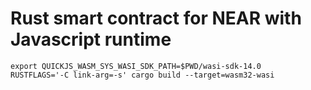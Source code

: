 Rust smart contract for NEAR with Javascript runtime
====================================================

```
export QUICKJS_WASM_SYS_WASI_SDK_PATH=$PWD/wasi-sdk-14.0
RUSTFLAGS='-C link-arg=-s' cargo build --target=wasm32-wasi
```